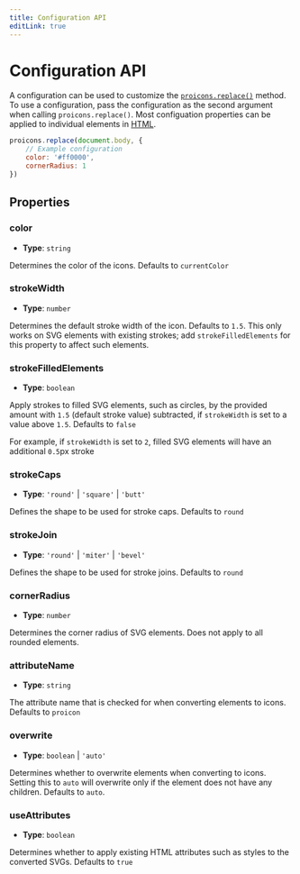 ```yaml
---
title: Configuration API
editLink: true
---
```

# Configuration API
A configuration can be used to customize the [`proicons.replace()`](./javascript-api#replace) method.
To use a configuration, pass the configuration as the second argument when calling `proicons.replace()`. Most configuation properties can be applied to individual elements in [HTML](html-api#attributes).

```javascript
proicons.replace(document.body, {
    // Example configuration
    color: '#ff0000',
    cornerRadius: 1
})
```
## Properties
### color
* **Type**: `string`

Determines the color of the icons. Defaults to `currentColor`

### strokeWidth
* **Type**: `number`

Determines the default stroke width of the icon. Defaults to `1.5`. This only works on SVG elements with existing strokes; add `strokeFilledElements` for this property to affect such elements.

### strokeFilledElements
* **Type**: `boolean`

Apply strokes to filled SVG elements, such as circles, by the provided amount with `1.5` (default stroke value) subtracted, if `strokeWidth` is set to a value above `1.5`. Defaults to `false`

For example, if `strokeWidth` is set to `2`, filled SVG elements will have an additional `0.5`px stroke

### strokeCaps
* **Type**: `'round'` | `'square'` | `'butt'`

Defines the shape to be used for stroke caps. Defaults to `round`

### strokeJoin
* **Type**: `'round'` | `'miter'` | `'bevel'`

Defines the shape to be used for stroke joins. Defaults to `round`

### cornerRadius
* **Type**: `number`

Determines the corner radius of SVG elements. Does not apply to all rounded elements.

### attributeName
* **Type**: `string`

The attribute name that is checked for when converting elements to icons. Defaults to `proicon`

### overwrite
* **Type**: `boolean` | `'auto'`

Determines whether to overwrite elements when converting to icons. Setting this to `auto` will overwrite only if the element does not have any children. Defaults to `auto`.

### useAttributes
* **Type**: `boolean`

Determines whether to apply existing HTML attributes such as styles to the converted SVGs. Defaults to `true`
